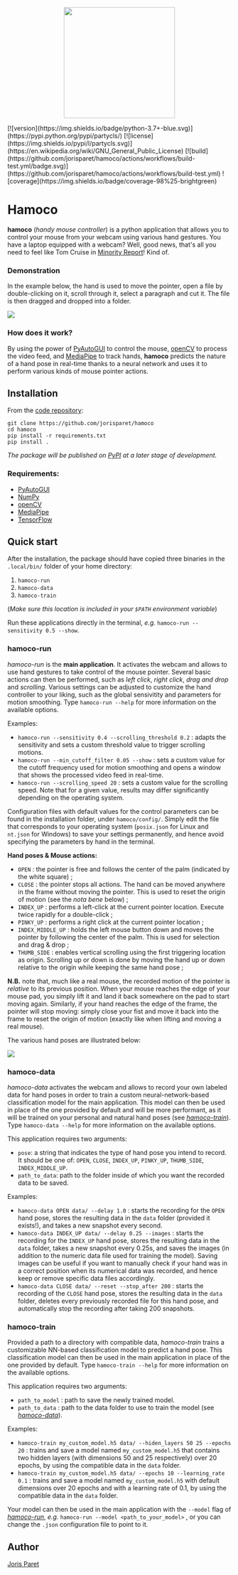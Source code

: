<p align="center">
<a href="https://github.com/jorisparet/hamoco"><img src="https://raw.githubusercontent.com/jorisparet/hamoco/main/images/logo.svg" width="250"></a>
</p>
[![version](https://img.shields.io/badge/python-3.7+-blue.svg)](https://pypi.python.org/pypi/partycls/)
[![license](https://img.shields.io/pypi/l/partycls.svg)](https://en.wikipedia.org/wiki/GNU_General_Public_License)
[![build](https://github.com/jorisparet/hamoco/actions/workflows/build-test.yml/badge.svg)](https://github.com/jorisparet/hamoco/actions/workflows/build-test.yml)
![coverage](https://img.shields.io/badge/coverage-98%25-brightgreen)

# Hamoco

**hamoco** (*handy mouse controller*) is a python application that allows you to control your mouse from your webcam using various hand gestures. You have a laptop equipped with a webcam? Well, good news, that's all you need to feel like Tom Cruise in [Minority Report](https://en.wikipedia.org/wiki/Minority_Report_(film))! Kind of.

### Demonstration

In the example below, the hand is used to move the pointer, open a file by double-clicking on it, scroll through it, select a paragraph and cut it. The file is then dragged and dropped into a folder.

![](https://raw.githubusercontent.com/jorisparet/hamoco/main/images/demo.gif)

### How does it work?

By using the power of [PyAutoGUI](https://pypi.org/project/PyAutoGUI/) to control the mouse, [openCV](https://pypi.org/project/opencv-python/) to process the video feed, and [MediaPipe](https://google.github.io/mediapipe/) to track hands, **hamoco** predicts the nature of a hand pose in real-time thanks to a neural network and uses it to perform various kinds of mouse pointer actions.

Installation
------------

From the [code repository](https://github.com/jorisparet/hamoco):

```
git clone https://github.com/jorisparet/hamoco
cd hamoco
pip install -r requirements.txt
pip install .
```

*The package will be published on [PyPI](https://pypi.org/) at a later stage of development.*

### Requirements:

* [PyAutoGUI](https://pypi.org/project/PyAutoGUI/)
* [NumPy](https://pypi.org/project/numpy/)
* [openCV](https://pypi.org/project/opencv-python/)
* [MediaPipe](https://google.github.io/mediapipe/)
* [TensorFlow](https://www.tensorflow.org)

Quick start
-----------

After the installation, the package should have copied three binaries in the `.local/bin/` folder of your home directory:
1. `hamoco-run`
2. `hamoco-data`
3. `hamoco-train`

(*Make sure this location is included in your `$PATH` environment variable*)

Run these applications directly in the terminal, *e.g.* `hamoco-run --sensitivity 0.5 --show`.

### hamoco-run

*hamoco-run* is the **main application**. It activates the webcam and allows to use hand gestures to take control of the mouse pointer. Several basic actions can then be performed, such as *left click*, *right click*, *drag and drop* and *scrolling*. Various settings can be adjusted to customize the hand controller to your liking, such as the global sensivitity and parameters for motion smoothing. Type `hamoco-run --help` for more information on the available options.

Examples:
- `hamoco-run --sensitivity 0.4 --scrolling_threshold 0.2` : adapts the sensitivity and sets a custom threshold value to trigger scrolling motions.
- `hamoco-run --min_cutoff_filter 0.05 --show` : sets a custom value for the cutoff frequency used for motion smoothing and opens a window that shows the processed video feed in real-time.
- `hamoco-run --scrolling_speed 20` : sets a custom value for the scrolling speed. Note that for a given value, results may differ significantly depending on the operating system.

Configuration files with default values for the control parameters can be found in the installation folder, under `hamoco/config/`. Simply edit the file that corresponds to your operating system (`posix.json` for Linux and `nt.json` for Windows) to save your settings permanently, and hence avoid specifying the parameters by hand in the terminal.

**Hand poses & Mouse actions:**
- `OPEN` : the pointer is free and follows the center of the palm (indicated by the white square) ;
- `CLOSE` : the pointer stops all actions. The hand can be moved anywhere in the frame without moving the pointer. This is used to reset the origin of motion (see the *nota bene* below) ;
- `INDEX_UP` : performs a left-click at the current pointer location. Execute twice rapidly for a double-click ;
- `PINKY_UP` : performs a right click at the current pointer location ;
- `INDEX_MIDDLE_UP` : holds the left mouse button down and moves the pointer by following the center of the palm. This is used for selection and drag & drop ;
- `THUMB_SIDE` : enables vertical scrolling using the first triggering location as origin. Scrolling up or down is done by moving the hand up or down relative to the origin while keeping the same hand pose ;

**N.B.** note that, much like a real mouse, the recorded motion of the pointer is *relative* to its previous position. When your mouse reaches the edge of your mouse pad, you simply lift it and land it back somewhere on the pad to start moving again. Similarly, if your hand reaches the edge of the frame, the pointer will stop moving: simply close your fist and move it back into the frame to reset the origin of motion (exactly like when lifting and moving a real mouse).

The various hand poses are illustrated below:

![](https://raw.githubusercontent.com/jorisparet/hamoco/main/images/hand_poses.png)

### hamoco-data

*hamoco-data* activates the webcam and allows to record your own labeled data for hand poses in order to train a custom neural-network-based classification model for the main application. This model can then be used in place of the one provided by default and will be more performant, as it will be trained on your personal and natural hand poses (see *[hamoco-train](#hamoco-train)*). Type `hamoco-data --help` for more information on the available options.

This application requires two arguments:
- `pose`: a string that indicates the type of hand pose you intend to record. It should be one of: `OPEN`, `CLOSE`, `INDEX_UP`, `PINKY_UP`, `THUMB_SIDE`, `INDEX_MIDDLE_UP`.
- `path_to_data`: path to the folder inside of which you want the recorded data to be saved.

Examples:
- `hamoco-data OPEN data/ --delay 1.0` : starts the recording for the `OPEN` hand pose, stores the resulting data in the `data` folder (provided it exists!), and takes a new snapshot every second.
- `hamoco-data INDEX_UP data/ --delay 0.25 --images` : starts the recording for the `INDEX_UP` hand pose, stores the resulting data in the `data` folder, takes a new snapshot every 0.25s, and saves the images (in addition to the numeric data file used for training the model). Saving images can be useful if you want to manually check if your hand was in a correct position when its numerical data was recorded, and hence keep or remove specific data files accordingly.
- `hamoco-data CLOSE data/ --reset --stop_after 200` : starts the recording of the `CLOSE` hand pose, stores the resulting data in the `data` folder, deletes every previously recorded file for this hand pose, and automatically stop the recording after taking 200 snapshots.

### hamoco-train

Provided a path to a directory with compatible data, *hamoco-train* trains a customizable NN-based classification model to predict a hand pose. This classification model can then be used in the main application in place of the one provided by default. Type `hamoco-train --help` for more information on the available options.

This application requires two arguments:
- `path_to_model` : path to save the newly trained model.
- `path_to_data` : path to the data folder to use to train the model (see *[hamoco-data](#hamoco-data)*).

Examples:
- `hamoco-train my_custom_model.h5 data/ --hiden_layers 50 25 --epochs 20` : trains and save a model named `my_custom_model.h5` that contains two hidden layers (with dimensions 50 and 25 respectively) over 20 epochs, by using the compatible data in the `data` folder.
- `hamoco-train my_custom_model.h5 data/ --epochs 10 --learning_rate 0.1` : trains and save a model named `my_custom_model.h5` with default dimensions over 20 epochs and with a learning rate of 0.1, by using the compatible data in the `data` folder.

Your model can then be used in the main application with the `--model` flag of *[hamoco-run](#hamoco-run)*, *e.g.* `hamoco-run --model <path_to_your_model>` , or you can change the `.json` configuration file to point to it.

Author
------

[Joris Paret](www.jorisparet.com)
